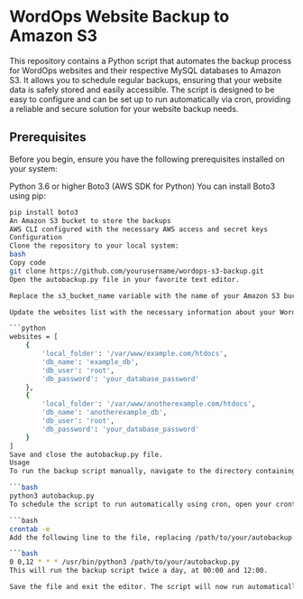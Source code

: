 # WordOps Website Backup to Amazon S3
This repository contains a Python script that automates the backup process for WordOps websites and their respective MySQL databases to Amazon S3. It allows you to schedule regular backups, ensuring that your website data is safely stored and easily accessible. The script is designed to be easy to configure and can be set up to run automatically via cron, providing a reliable and secure solution for your website backup needs.

## Prerequisites
Before you begin, ensure you have the following prerequisites installed on your system:

Python 3.6 or higher
Boto3 (AWS SDK for Python)
You can install Boto3 using pip:

```bash
pip install boto3
An Amazon S3 bucket to store the backups
AWS CLI configured with the necessary AWS access and secret keys
Configuration
Clone the repository to your local system:
bash
Copy code
git clone https://github.com/yourusername/wordops-s3-backup.git
Open the autobackup.py file in your favorite text editor.

Replace the s3_bucket_name variable with the name of your Amazon S3 bucket.

Update the websites list with the necessary information about your WordOps websites, including the local folder path, database name, database user, and database password.

```python
websites = [
    {
        'local_folder': '/var/www/example.com/htdocs',
        'db_name': 'example_db',
        'db_user': 'root',
        'db_password': 'your_database_password'
    },
    {
        'local_folder': '/var/www/anotherexample.com/htdocs',
        'db_name': 'anotherexample_db',
        'db_user': 'root',
        'db_password': 'your_database_password'
    }
]
Save and close the autobackup.py file.
Usage
To run the backup script manually, navigate to the directory containing the autobackup.py file and run the following command:

```bash
python3 autobackup.py
To schedule the script to run automatically using cron, open your crontab configuration file:

```bash
crontab -e
Add the following line to the file, replacing /path/to/your/autobackup.py with the actual path to the autobackup.py file on your system:

```bash
0 0,12 * * * /usr/bin/python3 /path/to/your/autobackup.py
This will run the backup script twice a day, at 00:00 and 12:00.

Save the file and exit the editor. The script will now run automatically at the specified times, backing up your WordOps websites and their MySQL databases to Amazon S3.
